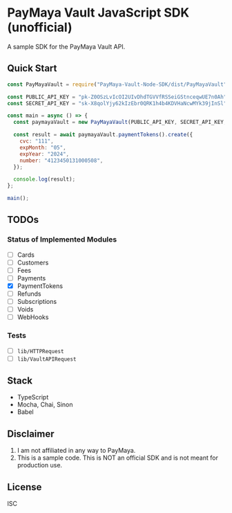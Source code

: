 # PayMaya Vault JavaScript SDK (unofficial)

A sample SDK for the PayMaya Vault API.

## Quick Start

```js
const PayMayaVault = require("PayMaya-Vault-Node-SDK/dist/PayMayaVault");

const PUBLIC_API_KEY = "pk-Z0OSzLvIcOI2UIvDhdTGVVfRSSeiGStnceqwUE7n0Ah";
const SECRET_API_KEY = "sk-X8qolYjy62kIzEbr0QRK1h4b4KDVHaNcwMYk39jInSl";

const main = async () => {
  const paymayaVault = new PayMayaVault(PUBLIC_API_KEY, SECRET_API_KEY, "SANDBOX");

  const result = await paymayaVault.paymentTokens().create({
    cvc: "111",
    expMonth: "05",
    expYear: "2024",
    number: "4123450131000508",
  });

  console.log(result);
};

main();
```

## TODOs

### Status of Implemented Modules

  * [ ] Cards
  * [ ] Customers
  * [ ] Fees
  * [ ] Payments
  * [x] PaymentTokens
  * [ ] Refunds
  * [ ] Subscriptions
  * [ ] Voids
  * [ ] WebHooks

### Tests

  * [ ] `lib/HTTPRequest`
  * [ ] `lib/VaultAPIRequest`

## Stack

  * TypeScript
  * Mocha, Chai, Sinon
  * Babel

## Disclaimer

1. I am not affiliated in any way to PayMaya.
2. This is a sample code. This is NOT an official SDK and is not meant for production use.

## License

ISC
